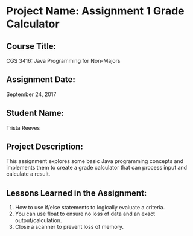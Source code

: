 # Project Name:  Assignment 1 Grade Calculator

## Course Title:
CGS 3416: Java Programming for Non-Majors

## Assignment Date:  
September 24, 2017

## Student Name:  
Trista Reeves

## Project Description:
This assignment explores some basic Java programming concepts and implements them to create a grade calculator that can process input and calculate a result.

## Lessons Learned in the Assignment:
1. How to use if/else statements to logically evaluate a criteria.
2. You can use float to ensure no loss of data and an exact output/calculation.
3. Close a scanner to prevent loss of memory.